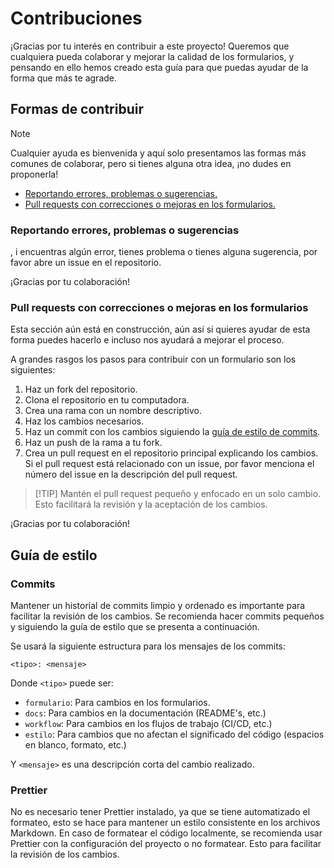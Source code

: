 # Contribuciones

¡Gracias por tu interés en contribuir a este proyecto! Queremos que cualquiera pueda colaborar y mejorar la calidad de los formularios, y pensando en ello hemos creado esta guía para que puedas ayudar de la forma que más te agrade.

## Formas de contribuir

> [!NOTE]  
> Cualquier ayuda es bienvenida y aquí solo presentamos las formas más comunes de colaborar, pero si tienes alguna otra idea, ¡no dudes en proponerla!

- [Reportando errores, problemas o sugerencias.](#reportando-errores-problemas-o-sugerencias)
- [Pull requests con correcciones o mejoras en los formularios.](#pull-requests-con-correcciones-o-mejoras-en-los-formularios)

### Reportando errores, problemas o sugerencias

, i encuentras algún error, tienes problema o tienes alguna sugerencia, por favor abre un issue en el repositorio.

¡Gracias por tu colaboración!

### Pull requests con correcciones o mejoras en los formularios

Esta sección aún está en construcción, aún así si quieres ayudar de esta forma puedes hacerlo e incluso nos ayudará a mejorar el proceso.

A grandes rasgos los pasos para contribuir con un formulario son los siguientes:

1. Haz un fork del repositorio.
2. Clona el repositorio en tu computadora.
3. Crea una rama con un nombre descriptivo.
4. Haz los cambios necesarios.
5. Haz un commit con los cambios siguiendo la [guía de estilo de commits](#commits).
6. Haz un push de la rama a tu fork.
7. Crea un pull request en el repositorio principal explicando los cambios. Si el pull request está relacionado con un issue, por favor menciona el número del issue en la descripción del pull request.

> [!TIP] Mantén el pull request pequeño y enfocado en un solo cambio. Esto facilitará la revisión y la aceptación de los cambios.

¡Gracias por tu colaboración!

## Guía de estilo

### Commits

Mantener un historial de commits limpio y ordenado es importante para facilitar la revisión de los cambios. Se recomienda hacer commits pequeños y siguiendo la guía de estilo que se presenta a continuación.

Se usará la siguiente estructura para los mensajes de los commits:

```plaintext
<tipo>: <mensaje>
```

Donde `<tipo>` puede ser:

- `formulario`: Para cambios en los formularios.
- `docs`: Para cambios en la documentación (README's, etc.)
- `workflow`: Para cambios en los flujos de trabajo (CI/CD, etc.)
- `estilo`: Para cambios que no afectan el significado del código (espacios en blanco, formato, etc.)

Y `<mensaje>` es una descripción corta del cambio realizado.

### Prettier

No es necesario tener Prettier instalado, ya que se tiene automatizado el formateo, esto se hace para mantener un estilo consistente en los archivos Markdown. En caso de formatear el código localmente, se recomienda usar Prettier con la configuración del proyecto o no formatear. Esto para facilitar la revisión de los cambios.
